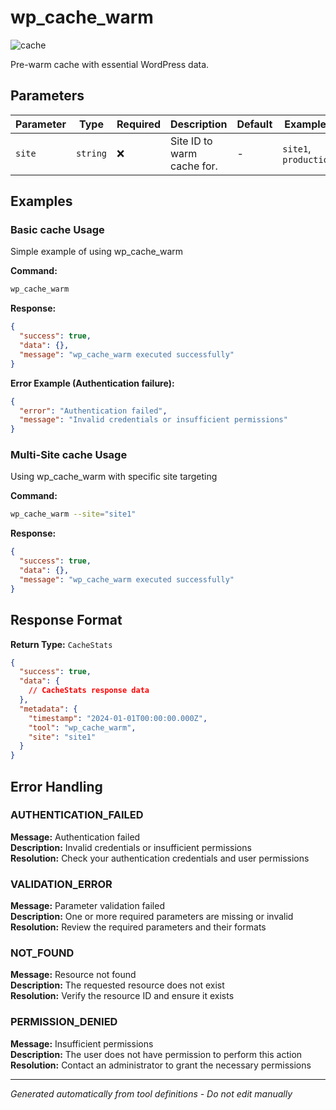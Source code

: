 # wp_cache_warm

![cache](https://img.shields.io/badge/category-cache-grey)

Pre-warm cache with essential WordPress data.

## Parameters

| Parameter | Type     | Required | Description                | Default | Examples              |
| --------- | -------- | -------- | -------------------------- | ------- | --------------------- |
| `site`    | `string` | ❌       | Site ID to warm cache for. | -       | `site1`, `production` |

## Examples

### Basic cache Usage

Simple example of using wp_cache_warm

**Command:**

```bash
wp_cache_warm
```

**Response:**

```json
{
  "success": true,
  "data": {},
  "message": "wp_cache_warm executed successfully"
}
```

**Error Example (Authentication failure):**

```json
{
  "error": "Authentication failed",
  "message": "Invalid credentials or insufficient permissions"
}
```

### Multi-Site cache Usage

Using wp_cache_warm with specific site targeting

**Command:**

```bash
wp_cache_warm --site="site1"
```

**Response:**

```json
{
  "success": true,
  "data": {},
  "message": "wp_cache_warm executed successfully"
}
```

## Response Format

**Return Type:** `CacheStats`

```json
{
  "success": true,
  "data": {
    // CacheStats response data
  },
  "metadata": {
    "timestamp": "2024-01-01T00:00:00.000Z",
    "tool": "wp_cache_warm",
    "site": "site1"
  }
}
```

## Error Handling

### AUTHENTICATION_FAILED

**Message:** Authentication failed  
**Description:** Invalid credentials or insufficient permissions  
**Resolution:** Check your authentication credentials and user permissions

### VALIDATION_ERROR

**Message:** Parameter validation failed  
**Description:** One or more required parameters are missing or invalid  
**Resolution:** Review the required parameters and their formats

### NOT_FOUND

**Message:** Resource not found  
**Description:** The requested resource does not exist  
**Resolution:** Verify the resource ID and ensure it exists

### PERMISSION_DENIED

**Message:** Insufficient permissions  
**Description:** The user does not have permission to perform this action  
**Resolution:** Contact an administrator to grant the necessary permissions

---

_Generated automatically from tool definitions - Do not edit manually_
